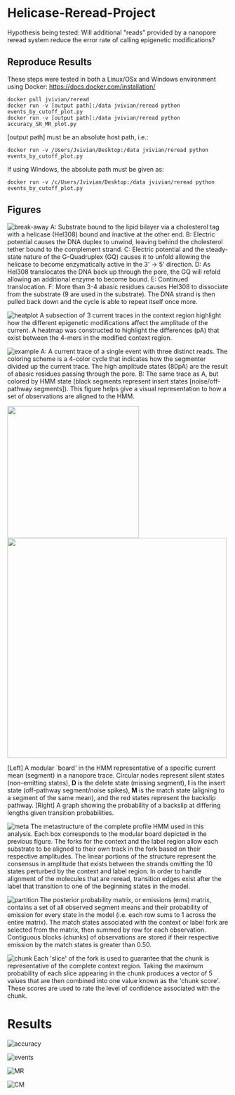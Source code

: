 Helicase-Reread-Project
=======================

Hypothesis being tested:  Will additional "reads" provided by a nanopore reread system reduce the error rate of calling epigenetic modifications?

## Reproduce Results
These steps were tested in both a Linux/OSx and Windows environment using Docker: https://docs.docker.com/installation/
    
    docker pull jvivian/reread
    docker run -v [output path]:/data jvivian/reread python events_by_cutoff_plot.py
    docker run -v [output path]:/data jvivian/reread python accuracy_SR_MR_plot.py

[output path] must be an absolute host path, i.e.:  

    docker run -v /Users/Jvivian/Desktop:/data jvivian/reread python events_by_cutoff_plot.py

If using Windows, the absolute path must be given as:

    docker run -v /c/Users/Jvivian/Desktop:/data jvivian/reread python events_by_cutoff_plot.py

## Figures
![break-away](http://i.imgur.com/fj6GpEt.png)
A: Substrate bound to the lipid bilayer via a cholesterol tag with a helicase (Hel308) bound and inactive at the other end.  B: Electric potential causes the DNA duplex to unwind, leaving behind the cholesterol tether bound to the complement strand. C: Electric potential and the steady-state nature of the G-Quadruplex (GQ) causes it to unfold  allowing the helicase to become enzymatically active in the 3' -> 5' direction. D:  As Hel308 translocates the DNA back up through the pore, the GQ will refold allowing an additional enzyme to become bound. E: Continued translocation. F: More than 3-4 abasic residues causes Hel308 to dissociate from the substrate (9 are used in the substrate). The DNA strand is then pulled back down and the cycle is able to repeat itself once more.

![heatplot](http://i.imgur.com/YYyR4So.png)
A subsection of 3 current traces in the context region highlight how the different epigenetic modifications affect the amplitude of the current.  A heatmap was constructed to highlight the differences (pA) that exist between the 4-mers in the modified context region.

![example](http://i.imgur.com/Qcp04oE.png)
A:  A current trace of a single event with three distinct reads. The coloring scheme is a 4-color cycle that indicates how the segmenter divided up the current trace. The high amplitude states (80pA) are the result of abasic residues passing through the pore.  B:  The same trace as A, but colored by HMM state (black segments represent insert states [noise/off-pathway segments]). This figure helps give a visual representation to how a set of observations are aligned to the HMM.

<section>
    <img width="300" src="http://i.imgur.com/B6mGlXb.png">
    <img width="500" src="http://i.imgur.com/XOQvAHE.png">
</section>

[Left] A modular `board' in the HMM representative of a specific current mean (segment) in a nanopore trace. Circular nodes represent silent states (non-emitting states), **D** is the delete state (missing segment), **I** is the insert state (off-pathway segment/noise spikes), **M** is the match state (aligning to a segment of the same mean), and the red states represent the backslip pathway. [Right] A graph showing the probability of a backslip at differing lengths given transition probabilities.

![meta](http://i.imgur.com/I7gRV6H.png)
The metastructure of the complete profile HMM used in this analysis. Each box corresponds to the modular board depicted in the previous figure. The forks for the context and the label region allow each substrate to be aligned to their own track in the fork based on their respective amplitudes.  The linear portions of the structure represent the consensus in amplitude that exists between the strands omitting the 10 states perturbed by the context and label region.  In order to handle alignment of the molecules that are reread, transition edges exist after the label that transition to one of the beginning states in the model.

![partition](http://i.imgur.com/5Hi3aqd.png)
The posterior probability matrix, or emissions (ems) matrix, contains a set of all observed segment means and their probability of emission for every state in the model (i.e. each row sums to 1 across the entire matrix).  The match states associated with the context or label fork are selected from the matrix, then summed by row for each observation. Contiguous blocks (chunks) of observations are stored if their respective emission by the match states is greater than 0.50.

![chunk](http://i.imgur.com/21tzckB.png)
Each 'slice' of the fork is used to guarantee that the chunk is representative of the complete context region.  Taking the maximum probability of each slice appearing in the chunk produces a vector of 5 values that are then combined into one value known as the 'chunk score'.  These scores are used to rate the level of confidence associated with the chunk.

# Results
![accuracy](http://i.imgur.com/KydPhUL.png)

![events](http://i.imgur.com/FsSTJYS.png)

![MR](http://i.imgur.com/Hi2ou9d.png)

![CM](http://i.imgur.com/4TEhfTs.png)
